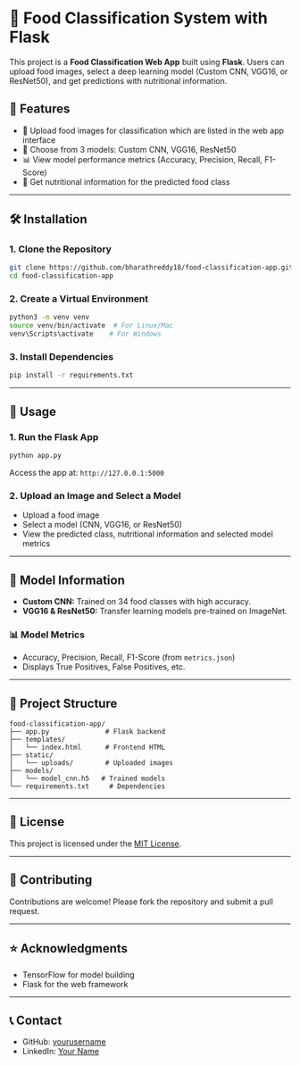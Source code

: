# 🍔 Food Classification System with Flask

This project is a **Food Classification Web App** built using **Flask**. Users can upload food images, select a deep learning model (Custom CNN, VGG16, or ResNet50), and get predictions with nutritional information.

## 🚀 Features
- 📸 Upload food images for classification which are listed in the web app interface
- 🧠 Choose from 3 models: Custom CNN, VGG16, ResNet50
- 📊 View model performance metrics (Accuracy, Precision, Recall, F1-Score)
- 🥦 Get nutritional information for the predicted food class

---

## 🛠️ Installation
### 1. Clone the Repository
```bash
git clone https://github.com/bharathreddy18/food-classification-app.git
cd food-classification-app
```

### 2. Create a Virtual Environment
```bash
python3 -m venv venv
source venv/bin/activate  # For Linux/Mac
venv\Scripts\activate    # For Windows
```

### 3. Install Dependencies
```bash
pip install -r requirements.txt
```

---

## 🚦 Usage
### 1. Run the Flask App
```bash
python app.py
```
Access the app at: `http://127.0.0.1:5000`

### 2. Upload an Image and Select a Model
- Upload a food image
- Select a model (CNN, VGG16, or ResNet50)
- View the predicted class, nutritional information and selected model metrics

---

## 🧪 Model Information
- **Custom CNN:** Trained on 34 food classes with high accuracy.
- **VGG16 & ResNet50:** Transfer learning models pre-trained on ImageNet.

### 📊 Model Metrics
- Accuracy, Precision, Recall, F1-Score (from `metrics.json`)
- Displays True Positives, False Positives, etc.

---

## 📂 Project Structure
```
food-classification-app/
├── app.py              # Flask backend
├── templates/
│   └── index.html      # Frontend HTML
├── static/
│   └── uploads/        # Uploaded images
├── models/
│   └── model_cnn.h5   # Trained models
└── requirements.txt     # Dependencies
```

---

## 📜 License
This project is licensed under the [MIT License](LICENSE).

---

## 🙌 Contributing
Contributions are welcome! Please fork the repository and submit a pull request.

---

## ⭐ Acknowledgments
- TensorFlow for model building
- Flask for the web framework

---

## 📞 Contact
- GitHub: [yourusername](https://github.com/yourusername)
- LinkedIn: [Your Name](https://linkedin.com/in/yourprofile)
